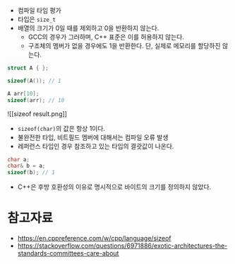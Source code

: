 - 컴파일 타임 평가
- 타입은 `size_t`
- 배열의 크기가 0일 때를 제외하고 0을 반환하지 않는다.
	- GCC의 경우가 그러하며, C++ 표준은 이를 허용하지 않는다.
	- 구조체의 멤버가 없을 경우에도 1을 반환한다. 단, 실제로 메모리를 할당하진 않는다.
```cpp
struct A { };

sizeof(A()); // 1

A arr[10];
sizeof(arr); // 10
```
![[sizeof result.png]]

- `sizeof(char)`의 값은 항상 1이다.
- 불완전한 타입, 비트필드 멤버에 대해서는 컴파일 오류 발생
- 레퍼런스 타입인 경우 참조하고 있는 타입의 결괏값이 나온다.
```cpp
char a;
char& b = a;
sizeof(b); // 1
```
- C++은 후방 호환성의 이유로 명시적으로 바이트의 크기를 정의하지 않았다.

# 참고자료
- https://en.cppreference.com/w/cpp/language/sizeof
- https://stackoverflow.com/questions/6971886/exotic-architectures-the-standards-committees-care-about